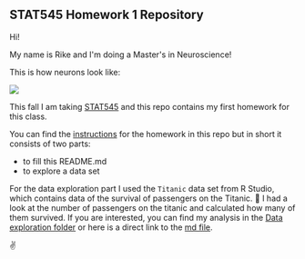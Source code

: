## STAT545 Homework 1 Repository

Hi! 

My name is Rike and I'm doing a Master's in Neuroscience!

This is how neurons look like:

![](https://proxy.duckduckgo.com/iu/?u=https%3A%2F%2Ftse3.mm.bing.net%2Fth%3Fid%3DOIP.48DyYjeZa9n3JgnAfVWzMAHaFt%26pid%3D15.1&f=1)

This fall I am taking [STAT545](http://stat545.com/) and this repo contains my first homework for this class. 

You can find the [instructions](https://github.com/STAT545-UBC-students/hw01-fjbasedow/blob/master/hw01_instructions.md) for the homework in this repo but in short it consists of two parts:
* to fill this README.md
* to explore a data set

For the data exploration part I used the `Titanic` data set from R Studio, which contains data of the survival of passengers on the Titanic. :ship: I had a look at the number of passengers on the titanic and calculated how many of them survived. If you are interested, you can find my analysis in the [Data exploration folder](https://github.com/STAT545-UBC-students/hw01-fjbasedow/tree/master/Data%20exploration) or here is a direct link to the [md file](https://github.com/STAT545-UBC-students/hw01-fjbasedow/blob/master/Data%20exploration/HW01-Titanic_exploration.md).

:v:




